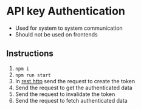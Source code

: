 # API key Authentication

- Used for system to system communication
- Should not be used on frontends

## Instructions

1. `npm i`
1. `npm run start`
1. In [rest.http](./rest.http) send the request to create the token
1. Send the request to get the authenticated data
1. Send the request to invalidate the token
1. Send the request to fetch authenticated data
